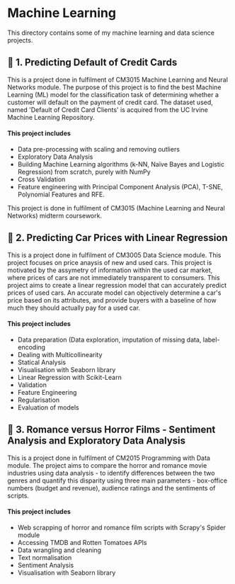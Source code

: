# Machine Learning
This directory contains some of my machine learning and data science projects.

## 💸 1. Predicting Default of Credit Cards 
This is a project done in fulfilment of CM3015 Machine Learning and Neural Networks module. The purpose of this project is to find the best Machine Learning (ML) model for the classification task of determining whether a customer will default on the payment of credit card. The dataset used, named 'Default of Credit Card Clients' is acquired from the UC Irvine Machine Learning Repository.

#### This project includes
- Data pre-processing with scaling and removing outliers
- Exploratory Data Analysis
- Building Machine Learning algorithms (k-NN, Naïve Bayes and Logistic Regression) from scratch, purely with NumPy
- Cross Validation
- Feature engineering with Principal Component Analysis (PCA), T-SNE, Polynomial Features and RFE.

This project is done in fulfilment of CM3015 (Machine Learning and Neural Networks) midterm coursework.

## 🚗 2. Predicting Car Prices with Linear Regression 
This is a project done in fulfilment of CM3005 Data Science module. This project focuses on price anaysis of new and used cars. This project is motivated by the assymetry of information within the used car market, where prices of cars are not immediately transparent to consumers. This project aims to create a linear regression model that can accurately predict prices of used cars. An accurate model can objectively determine a car's price based on its attributes, and provide buyers with a baseline of how much they should actually pay for a used car.

#### This project includes
- Data preparation (Data exploration, imputation of missing data, label-encoding
- Dealing with Multicollinearity
- Statical Analysis
- Visualisation with Seaborn library
- Linear Regression with Scikit-Learn
- Validation
- Feature Engineering
- Regularisation
- Evaluation of models

## 🌹 3. Romance versus Horror Films - Sentiment Analysis and Exploratory Data Analysis
This is a project done in fulfilment of CM2015 Programming with Data module. The project aims to compare the horror and romance movie industries using data analysis - to identify differences between the two genres and quantify this disparity using three main parameters - box-office numbers (budget and revenue), audience ratings and the sentiments of scripts.

#### This project includes
- Web scrapping of horror and romance film scripts with Scrapy's Spider module
- Accessing TMDB and Rotten Tomatoes APIs
- Data wrangling and cleaning
- Text normalisation 
- Sentiment Analysis
- Visualisation with Seaborn library

